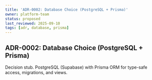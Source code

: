 ```yaml
---
title: 'ADR-0002: Database Choice (PostgreSQL + Prisma)'
owner: platform-team
status: proposed
last_reviewed: 2025-09-10
tags: [adr, database, prisma]
---
```


## ADR-0002: Database Choice (PostgreSQL + Prisma)

Decision stub. PostgreSQL (Supabase) with Prisma ORM for type-safe access, migrations, and views.

